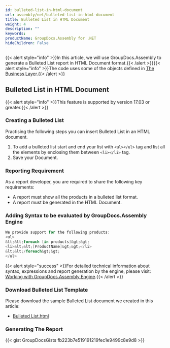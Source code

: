```yaml
---
id: bulleted-list-in-html-document
url: assembly/net/bulleted-list-in-html-document
title: Bulleted List in HTML Document
weight: 4
description: ""
keywords: 
productName: GroupDocs.Assembly for .NET
hideChildren: False
---
```

{{< alert style="info" >}}In this article, we will use GroupDocs.Assembly to generate a Bulleted List report in HTML Document format.{{< /alert >}}{{< alert style="info" >}}The code uses some of the objects defined in [The Business Layer](https://docs.groupdocs.com/assembly/net/the-business-layer/).{{< /alert >}}

## Bulleted List in HTML Document

{{< alert style="info" >}}This feature is supported by version 17.03 or greater.{{< /alert >}}

### Creating a Bulleted List

Practising the following steps you can insert Bulleted List in an HTML document.

1.  To add a bulleted list start and end your list with `<ul></ul>` tag and list all the elements by enclosing them between `<li></li>` tag.
2.  Save your Document.

### Reporting Requirement

As a report developer, you are required to share the following key requirements:

*   A report must show all the products in a bulleted list format.
*   A report must be generated in the HTML Document.

### Adding Syntax to be evaluated by GroupDocs.Assembly Engine

```csharp
We provide support for the following products:
<ul>
&lt;&lt;foreach [in products]&gt;&gt;
<li>&lt;&lt;[ProductName]&gt;&gt;</li>
&lt;&lt;/foreach&gt;&gt;
</ul>
```

{{< alert style="success" >}}For detailed technical information about syntax, expressions and report generation by the engine, please visit: [Working with GroupDocs.Assembly Engine](https://docs.groupdocs.com/assembly/net/working-with-groupdocs-assembly-engine/).{{< /alert >}}

### Download Bulleted List Template

Please download the sample Bulleted List document we created in this article:

*   [Bulleted List.html](https://github.com/rida-fatima-aspose/GroupDocs.Assembly-for-.NET/blob/master/Examples/Data/Source/HTML%20Templates/Bulleted%20List.html?raw=true)

### Generating The Report

{{< gist GroupDocsGists fb223b7e519191219fec1e9499c8e9d8 >}}


